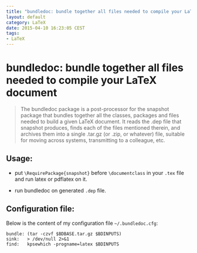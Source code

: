 ```yaml
---
title: "bundledoc: bundle together all files needed to compile your LaTeX document"
layout: default
category: LaTeX
date: 2015-04-10 16:23:05 CEST
tags:
- LaTeX
---
```


# bundledoc: bundle together all files needed to compile your LaTeX document

> The bundledoc package is a post-processor for the snapshot package that
> bundles together all the classes, packages and files needed to build a given
> LaTeX document. It reads the .dep file that snapshot produces, finds each of
> the files mentioned therein, and archives them into a single .tar.gz (or
> .zip, or whatever) file, suitable for moving across systems, transmitting to
> a colleague, etc.

## Usage:

- put `\RequirePackage{snapshot}` before `\documentclass` in your `.tex` file and run latex or pdflatex on it.

- run bundledoc on generated `.dep` file.

## Configuration file:

Below is the content of my configuration file `~/.bundledoc.cfg`:

    bundle: (tar -czvf $BDBASE.tar.gz $BDINPUTS)
    sink:   > /dev/null 2>&1
    find:   kpsewhich -progname=latex $BDINPUTS
